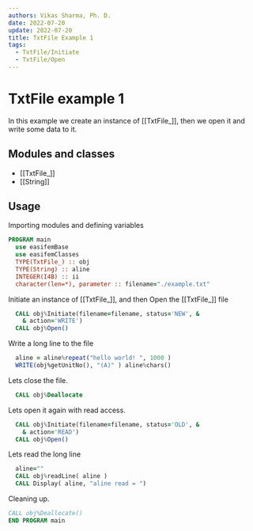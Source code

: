 ```yaml
---
authors: Vikas Sharma, Ph. D.
date: 2022-07-20
update: 2022-07-20
title: TxtFile Example 1
tags:
  - TxtFile/Initiate
  - TxtFile/Open
---
```


# TxtFile example 1

In this example we create an instance of [[TxtFile_]], then we open it and write some data to it.

## Modules and classes

- [[TxtFile_]]
- [[String]]

## Usage

Importing modules and defining variables

``` fortran
PROGRAM main
  use easifemBase
  use easifemClasses
  TYPE(TxtFile_) :: obj
  TYPE(String) :: aline
  INTEGER(I4B) :: ii
  character(len=*), parameter :: filename="./example.txt"
```

Initiate an instance of [[TxtFile_]], and then Open the [[TxtFile_]] file

```fortran
  CALL obj%Initiate(filename=filename, status='NEW', &
    & action='WRITE')
  CALL obj%Open()
```

Write a long line to the file

```fortran
  aline = aline%repeat("hello world! ", 1000 )
  WRITE(obj%getUnitNo(), "(A)" ) aline%chars()
```

Lets close the file.

```fortran
  CALL obj%Deallocate
```

Lets open it again with read access.

```fortran
  CALL obj%Initiate(filename=filename, status='OLD', &
    & action='READ')
  CALL obj%Open()
```

Lets read the long line

```fortran
  aline=""
  CALL obj%readLine( aline )
  CALL Display( aline, "aline read = ")
```

Cleaning up.

```fortran
CALL obj%Deallocate()
END PROGRAM main
```
